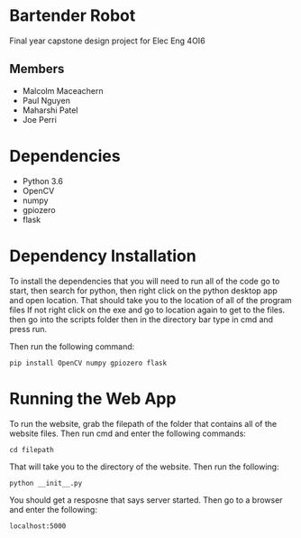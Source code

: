 Bartender Robot
===============

Final year capstone design project for Elec Eng 4OI6

Members
-------

* Malcolm Maceachern
* Paul Nguyen
* Maharshi Patel
* Joe Perri

Dependencies
=============

* Python 3.6
* OpenCV
* numpy
* gpiozero
* flask

Dependency Installation
=======================
To install the dependencies that you will need to run all of the code go to
start, then search for python, then right click on the python desktop app and
open location. That should take you to the location of all of the program files
If not right click on the exe and go to location again to get to the files. then
go into the scripts folder then in the directory bar type in cmd and press run.

Then run the following command:
```
pip install OpenCV numpy gpiozero flask
```

Running the Web App
===================
To run the website, grab the filepath of the folder that contains all of the
website files. Then run cmd and enter the following commands:
```
cd filepath
```
That will take you to the directory of the website. Then run the following:
```
python __init__.py
```
You should get a resposne that says server started. Then go to a browser and
enter the following:
```
localhost:5000
```
